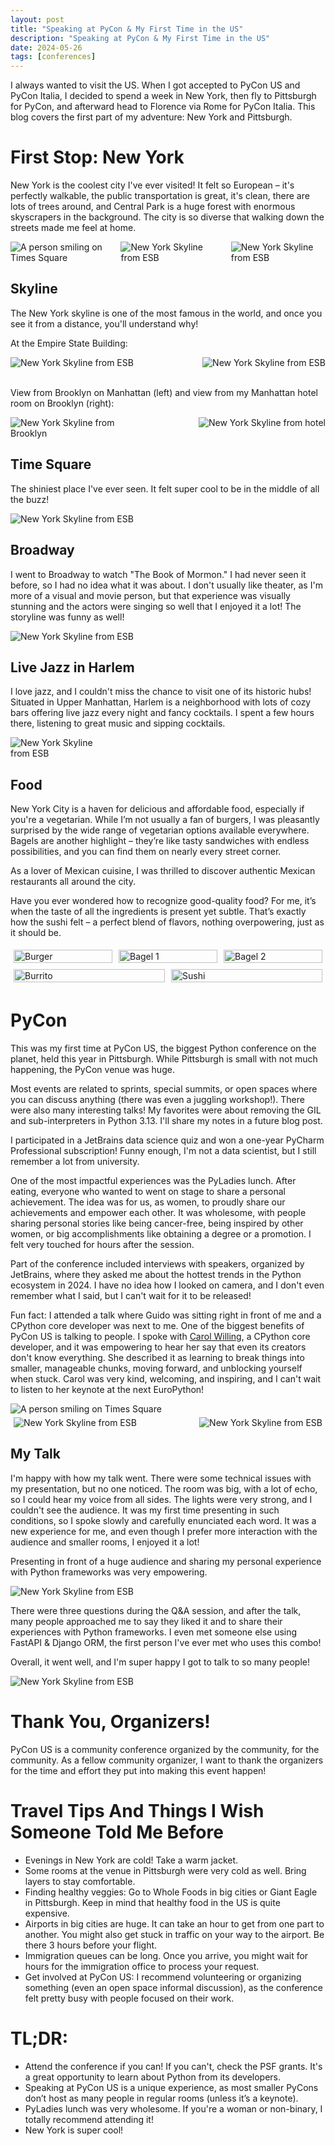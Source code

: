 ```yaml
---
layout: post
title: "Speaking at PyCon & My First Time in the US"
description: "Speaking at PyCon & My First Time in the US"
date: 2024-05-26
tags: [conferences]
---
```


I always wanted to visit the US. When I got accepted to PyCon US and PyCon Italia, I decided to spend a week in New York, then fly to Pittsburgh for PyCon, and afterward head to Florence via Rome for PyCon Italia. This blog covers the first part of my adventure: New York and Pittsburgh.

# First Stop: New York
New York is the coolest city I've ever visited! It felt so European – it's perfectly walkable, the public transportation is great, it's clean, there are lots of trees around, and Central Park is a huge forest with enormous skyscrapers in the background. The city is so diverse that walking down the streets made me feel at home.

<div style="display: flex; justify-content: space-between;">
  <img src="./images/posts/pycon-us/times-square.jpg" alt="A person smiling on Times Square" style="max-width: 30%; height: auto;">
  <img src="./images/posts/pycon-us/brooklyn2.jpg" alt="New York Skyline from ESB" style="max-width: 30%; height: auto;">
  <img src="./images/posts/pycon-us/ny-street.jpg" alt="New York Skyline from ESB" style="max-width: 30%; height: auto;">
</div>

## Skyline
The New York skyline is one of the most famous in the world, and once you see it from a distance, you'll understand why!

At the Empire State Building:
<div style="display: flex; justify-content: space-between;">
  <img src="./images/posts/pycon-us/esb.jpg" alt="New York Skyline from ESB" style="max-width: 45%; height: auto;">
  <img src="./images/posts/pycon-us/esb2.jpg" alt="New York Skyline from ESB" style="max-width: 45%; height: auto;">
</div>

<br>

View from Brooklyn on Manhattan (left) and view from my Manhattan hotel room on Brooklyn (right): 
<div style="display: flex; justify-content: space-between;">
  <img src="./images/posts/pycon-us/brooklyn3.jpg" alt="New York Skyline from Brooklyn" style="max-width: 45%; height: auto;">
  <img src="./images/posts/pycon-us/skyline-hotel.jpg" alt="New York Skyline from hotel" style="max-width: 45%; height: auto;">
</div>


## Time Square
The shiniest place I've ever seen. It felt super cool to be in the middle of all the buzz! 


<img src="./images/posts/pycon-us/times-square3.jpg" alt="New York Skyline from ESB" style="max-width: 50%; max-height: 100%; display: block;">


## Broadway
I went to Broadway to watch "The Book of Mormon." I had never seen it before, so I had no idea what it was about. I don't usually like theater, as I'm more of a visual and movie person, but that experience was visually stunning and the actors were singing so well that I enjoyed it a lot! The storyline was funny as well!


<img src="./images/posts/pycon-us/broadway.jpg" alt="New York Skyline from ESB" style="max-width: 50%; max-height: 100%; display: block;">

## Live Jazz in Harlem
I love jazz, and I couldn't miss the chance to visit one of its historic hubs! Situated in Upper Manhattan, Harlem is a neighborhood with lots of cozy bars offering live jazz every night and fancy cocktails. I spent a few hours there, listening to great music and sipping cocktails.

<img src="./images/posts/pycon-us/cocktail.jpg" alt="New York Skyline from ESB" style="max-width: 30%; max-height: 100%; display: block;">

## Food
New York City is a haven for delicious and affordable food, especially if you're a vegetarian. While I’m not usually a fan of burgers, I was pleasantly surprised by the wide range of vegetarian options available everywhere. Bagels are another highlight – they’re like tasty sandwiches with endless possibilities, and you can find them on nearly every street corner.

As a lover of Mexican cuisine, I was thrilled to discover authentic Mexican restaurants all around the city.

Have you ever wondered how to recognize good-quality food? For me, it’s when the taste of all the ingredients is present yet subtle. That’s exactly how the sushi felt – a perfect blend of flavors, nothing overpowering, just as it should be.

<div style="display: flex; flex-wrap: wrap; justify-content: space-between;">
  <div style="flex: 1 1 30%; margin: 5px;">
    <img src="./images/posts/pycon-us/burger.jpg" alt="Burger" style="width: 100%; height: auto;">
  </div>
  <div style="flex: 1 1 30%; margin: 5px;">
    <img src="./images/posts/pycon-us/bagel1.jpg" alt="Bagel 1" style="width: 100%; height: auto;">
  </div>
  <div style="flex: 1 1 30%; margin: 5px;">
    <img src="./images/posts/pycon-us/bagel2.jpg" alt="Bagel 2" style="width: 100%; height: auto;">
  </div>
  <div style="flex: 1 1 30%; margin: 5px;">
    <img src="./images/posts/pycon-us/burrito.jpg" alt="Burrito" style="width: 100%; height: auto;">
  </div>
  <div style="flex: 1 1 30%; margin: 5px;">
    <img src="./images/posts/pycon-us/sushi.jpg" alt="Sushi" style="width: 100%; height: auto;">
  </div>
</div>

# PyCon
This was my first time at PyCon US, the biggest Python conference on the planet, held this year in Pittsburgh. While Pittsburgh is small with not much happening, the PyCon venue was huge. 

Most events are related to sprints, special summits, or open spaces where you can discuss anything (there was even a juggling workshop!). There were also many interesting talks! My favorites were about removing the GIL and sub-interpreters in Python 3.13. I'll share my notes in a future blog post.

I participated in a JetBrains data science quiz and won a one-year PyCharm Professional subscription! Funny enough, I'm not a data scientist, but I still remember a lot from university.

One of the most impactful experiences was the PyLadies lunch. After eating, everyone who wanted to went on stage to share a personal achievement. The idea was for us, as women, to proudly share our achievements and empower each other. It was wholesome, with people sharing personal stories like being cancer-free, being inspired by other women, or big accomplishments like obtaining a degree or a promotion. I felt very touched for hours after the session.

Part of the conference included interviews with speakers, organized by JetBrains, where they asked me about the hottest trends in the Python ecosystem in 2024. I have no idea how I looked on camera, and I don't even remember what I said, but I can't wait for it to be released!

Fun fact: I attended a talk where Guido was sitting right in front of me and a CPython core developer was next to me. One of the biggest benefits of PyCon US is talking to people. I spoke with [Carol Willing](https://github.com/willingc), a CPython core developer, and it was empowering to hear her say that even its creators don't know everything. She described it as learning to break things into smaller, manageable chunks, moving forward, and unblocking yourself when stuck. Carol was very kind, welcoming, and inspiring, and I can't wait to listen to her keynote at the next EuroPython!

  <img src="./images/posts/pycon-us/badge.jpg" alt="A person smiling on Times Square" style="max-width: 65%; height: auto;">

<div style="display: flex; justify-content: space-between; margin: 5px;">
  <img src="./images/posts/pycon-us/map.jpg" alt="New York Skyline from ESB" style="max-width: 45%; height: auto;">
  <img src="./images/posts/pycon-us/psf.jpg" alt="New York Skyline from ESB" style="max-width: 45%; height: auto;">
</div>


## My Talk
I'm happy with how my talk went. There were some technical issues with my presentation, but no one noticed. The room was big, with a lot of echo, so I could hear my voice from all sides. The lights were very strong, and I couldn't see the audience. It was my first time presenting in such conditions, so I spoke slowly and carefully enunciated each word. It was a new experience for me, and even though I prefer more interaction with the audience and smaller rooms, I enjoyed it a lot!

Presenting in front of a huge audience and sharing my personal experience with Python frameworks was very empowering.

<img src="./images/posts/pycon-us/talk1.jpg" alt="New York Skyline from ESB" style="max-width: 100%; max-height: 100%; display: block;">

There were three questions during the Q&A session, and after the talk, many people approached me to say they liked it and to share their experiences with Python frameworks. I even met someone else using FastAPI & Django ORM, the first person I've ever met who uses this combo!

Overall, it went well, and I'm super happy I got to talk to so many people!

<img src="./images/posts/pycon-us/talk2.jpg" alt="New York Skyline from ESB" style="max-width: 100%; max-height: 100%; display: block;">

# Thank You, Organizers! 
PyCon US is a community conference organized by the community, for the community. As a fellow community organizer, I want to thank the organizers for the time and effort they put into making this event happen!

# Travel Tips And Things I Wish Someone Told Me Before
* Evenings in New York are cold! Take a warm jacket.
* Some rooms at the venue in Pittsburgh were very cold as well. Bring layers to stay comfortable.
* Finding healthy veggies: Go to Whole Foods in big cities or Giant Eagle in Pittsburgh. Keep in mind that healthy food in the US is quite expensive.
* Airports in big cities are huge. It can take an hour to get from one part to another. You might also get stuck in traffic on your way to the airport. Be there 3 hours before your flight.
* Immigration queues can be long. Once you arrive, you might wait for hours for the immigration office to process your request.
* Get involved at PyCon US: I recommend volunteering or organizing something (even an open space informal discussion), as the conference felt pretty busy with people focused on their work.

# TL;DR: 
* Attend the conference if you can! If you can't, check the PSF grants. It's a great opportunity to learn about Python from its developers.
* Speaking at PyCon US is a unique experience, as most smaller PyCons don’t host as many people in regular rooms (unless it’s a keynote).
* PyLadies lunch was very wholesome. If you're a woman or non-binary, I totally recommend attending it!
* New York is super cool! 